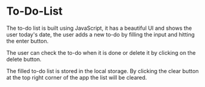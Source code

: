 # To-Do-List
The to-do list is built using JavaScript, it has a beautiful UI and shows the user today's date, the user adds a new to-do by filling the input and hitting the enter button.

The user can check the to-do when it is done or delete it by clicking on the delete button.

The filled to-do list is stored in the local storage. By clicking the clear button at the top right corner of the app the list will be cleared.

